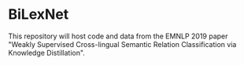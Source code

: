 # BiLexNet
This repository will host code and data from the EMNLP 2019 paper "Weakly Supervised Cross-lingual Semantic Relation Classification via Knowledge Distillation".

